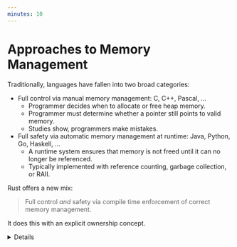 ```yaml
---
minutes: 10
---
```


# Approaches to Memory Management

Traditionally, languages have fallen into two broad categories:

- Full control via manual memory management: C, C++, Pascal, ...
  - Programmer decides when to allocate or free heap memory.
  - Programmer must determine whether a pointer still points to valid memory.
  - Studies show, programmers make mistakes.
- Full safety via automatic memory management at runtime: Java, Python, Go,
  Haskell, ...
  - A runtime system ensures that memory is not freed until it can no longer be
    referenced.
  - Typically implemented with reference counting, garbage collection, or RAII.

Rust offers a new mix:

> Full control _and_ safety via compile time enforcement of correct memory
> management.

It does this with an explicit ownership concept.

<details>

This slide is intended to help students coming from other languages to put Rust
in context.

- C must manage heap manually with `malloc` and `free`. Common errors include
  forgetting to call `free`, calling it multiple times for the same pointer, or
  dereferencing a pointer after the memory it points to has been freed.

- C++ has tools like smart pointers (`unique_ptr`, `shared_ptr`) that take
  advantage of language guarantees about calling destructors to ensure memory is
  freed when a function returns. It is still quite easy to mis-use these tools
  and create similar bugs to C.

- Java, Go, and Python rely on the garbage collector to identify memory that is
  no longer reachable and discard it. This guarantees that any pointer can be
  dereferenced, eliminating use-after-free and other classes of bugs. But, GC
  has a runtime cost and is difficult to tune properly.

Rust's ownership and borrowing model can, in many cases, get the performance of
C, with alloc and free operations precisely where they are required -- zero
cost. It also provides tools similar to C++'s smart pointers. When required,
other options such as reference counting are available, and there are even
third-party crates available to support runtime garbage collection (not covered
in this class).

</details>
